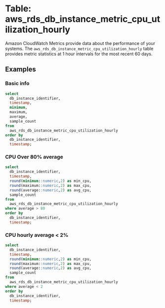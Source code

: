 # Table: aws_rds_db_instance_metric_cpu_utilization_hourly

Amazon CloudWatch Metrics provide data about the performance of your systems.  The `aws_rds_db_instance_metric_cpu_utilization_hourly` table provides metric statistics at 1 hour intervals for the most recent 60 days.


## Examples


### Basic info

```sql
select
  db_instance_identifier,
  timestamp,
  minimum,
  maximum,
  average,
  sample_count
from
  aws_rds_db_instance_metric_cpu_utilization_hourly
order by
  db_instance_identifier,
  timestamp;
```



### CPU Over 80% average

```sql
select
  db_instance_identifier,
  timestamp,
  round(minimum::numeric,2) as min_cpu,
  round(maximum::numeric,2) as max_cpu,
  round(average::numeric,2) as avg_cpu,
  sample_count
from
  aws_rds_db_instance_metric_cpu_utilization_hourly
where average > 80
order by
  db_instance_identifier,
  timestamp;
```

### CPU hourly average < 2%

```sql
select
  db_instance_identifier,
  timestamp,
  round(minimum::numeric,2) as min_cpu,
  round(maximum::numeric,2) as max_cpu,
  round(average::numeric,2) as avg_cpu,
  sample_count
from
  aws_rds_db_instance_metric_cpu_utilization_hourly
where average < 2
order by
  db_instance_identifier,
  timestamp;
```